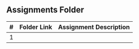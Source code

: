 ##  Assignments Folder  

|   #   | Folder Link | Assignment Description |
| :---: | ----------- | ---------------------- |
|   1   |             |                        |
